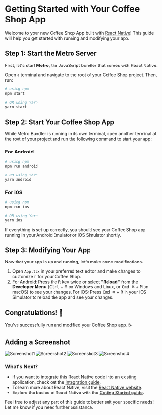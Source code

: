 # Getting Started with Your Coffee Shop App

Welcome to your new Coffee Shop App built with [React Native](https://reactnative.dev)! This guide will help you get started with running and modifying your app.

## Step 1: Start the Metro Server

First, let's start **Metro**, the JavaScript bundler that comes with React Native.

Open a terminal and navigate to the root of your Coffee Shop project. Then, run:

```bash
# using npm
npm start

# OR using Yarn
yarn start
```

## Step 2: Start Your Coffee Shop App

While Metro Bundler is running in its own terminal, open another terminal at the root of your project and run the following command to start your app:

### For Android

```bash
# using npm
npm run android

# OR using Yarn
yarn android
```

### For iOS

```bash
# using npm
npm run ios

# OR using Yarn
yarn ios
```

If everything is set up correctly, you should see your Coffee Shop app running in your Android Emulator or iOS Simulator shortly.

## Step 3: Modifying Your App

Now that your app is up and running, let's make some modifications.

1. Open `App.tsx` in your preferred text editor and make changes to customize it for your Coffee Shop.
2. For Android: Press the <kbd>R</kbd> key twice or select **"Reload"** from the **Developer Menu** (<kbd>Ctrl</kbd> + <kbd>M</kbd> on Windows and Linux, or <kbd>Cmd ⌘</kbd> + <kbd>M</kbd> on macOS) to see your changes.
   For iOS: Press <kbd>Cmd ⌘</kbd> + <kbd>R</kbd> in your iOS Simulator to reload the app and see your changes.

## Congratulations! 🎉

You've successfully run and modified your Coffee Shop app. ☕️
## Adding a Screenshot
![Screenshot1](ss/ss1.jpg)
![Screenshot2](ss/ss2.jpg)
![Screenshot3](ss/ss3.jpg)
![Screenshot4](ss/ss4.jpg)

### What's Next?

- If you want to integrate this React Native code into an existing application, check out the [Integration guide](https://reactnative.dev/docs/integration-with-existing-apps).
- To learn more about React Native, visit the [React Native website](https://reactnative.dev).
- Explore the basics of React Native with the [Getting Started guide](https://reactnative.dev/docs/getting-started).


Feel free to adjust any part of this guide to better suit your specific needs! Let me know if you need further assistance.
